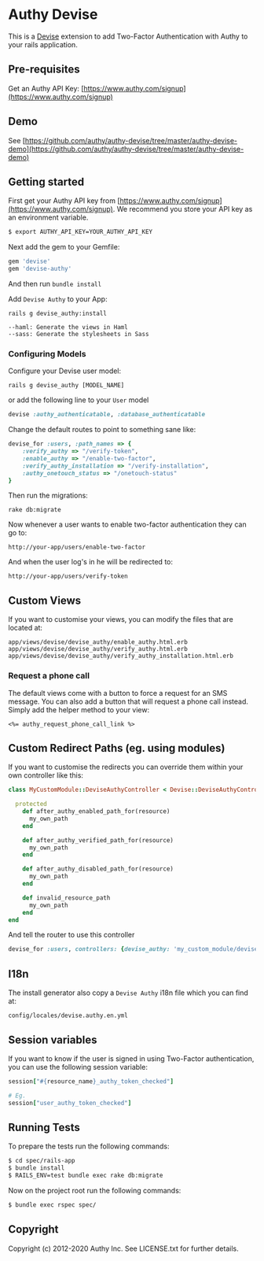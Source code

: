 # Authy Devise

This is a [Devise](https://github.com/plataformatec/devise) extension to add Two-Factor Authentication with Authy to your rails application.


## Pre-requisites

Get an Authy API Key: [https://www.authy.com/signup](https://www.authy.com/signup)

## Demo

See [https://github.com/authy/authy-devise/tree/master/authy-devise-demo](https://github.com/authy/authy-devise/tree/master/authy-devise-demo)

## Getting started

First get your Authy API key from [https://www.authy.com/signup](https://www.authy.com/signup). We recommend you store your API key as an environment variable.

```bash
$ export AUTHY_API_KEY=YOUR_AUTHY_API_KEY
```

Next add the gem to your Gemfile:

```ruby
gem 'devise'
gem 'devise-authy'
```

And then run `bundle install`

Add `Devise Authy` to your App:

    rails g devise_authy:install

    --haml: Generate the views in Haml
    --sass: Generate the stylesheets in Sass

### Configuring Models

Configure your Devise user model:

    rails g devise_authy [MODEL_NAME]

or add the following line to your `User` model

```ruby
devise :authy_authenticatable, :database_authenticatable
```

Change the default routes to point to something sane like:

```ruby
devise_for :users, :path_names => {
	:verify_authy => "/verify-token",
	:enable_authy => "/enable-two-factor",
	:verify_authy_installation => "/verify-installation",
	:authy_onetouch_status => "/onetouch-status"
}
```

Then run the migrations:

    rake db:migrate

Now whenever a user wants to enable two-factor authentication they can go
to:

    http://your-app/users/enable-two-factor

And when the user log's in he will be redirected to:

    http://your-app/users/verify-token


## Custom Views

If you want to customise your views, you can modify the files that are located at:

    app/views/devise/devise_authy/enable_authy.html.erb
    app/views/devise/devise_authy/verify_authy.html.erb
    app/views/devise/devise_authy/verify_authy_installation.html.erb

### Request a phone call

The default views come with a button to force a request for an SMS message. You can also add a button that will request a phone call instead. Simply add the helper method to your view:

    <%= authy_request_phone_call_link %>

## Custom Redirect Paths (eg. using modules)

If you want to customise the redirects you can override them within your own controller like this:

```ruby
class MyCustomModule::DeviseAuthyController < Devise::DeviseAuthyController

  protected
    def after_authy_enabled_path_for(resource)
      my_own_path
    end

    def after_authy_verified_path_for(resource)
      my_own_path
    end

    def after_authy_disabled_path_for(resource)
      my_own_path
    end

    def invalid_resource_path
      my_own_path
    end
end
```

And tell the router to use this controller

```ruby
devise_for :users, controllers: {devise_authy: 'my_custom_module/devise_authy'}
```


## I18n

The install generator also copy a `Devise Authy` i18n file which you can find at:

    config/locales/devise.authy.en.yml

## Session variables

If you want to know if the user is signed in using Two-Factor authentication,
you can use the following session variable:

```ruby
session["#{resource_name}_authy_token_checked"]

# Eg.
session["user_authy_token_checked"]
```


## Running Tests

To prepare the tests run the following commands:
```bash
$ cd spec/rails-app
$ bundle install
$ RAILS_ENV=test bundle exec rake db:migrate
```

Now on the project root run the following commands:
```bash
$ bundle exec rspec spec/
```

## Copyright

Copyright (c) 2012-2020 Authy Inc. See LICENSE.txt for
further details.
